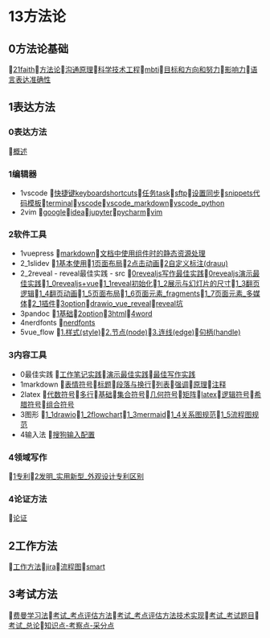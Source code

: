 # 13方法论
## 0方法论基础
📝[21faith](/13方法论/0方法论基础/21faith.md)📝[方法论](/13方法论/0方法论基础/方法论.md)📝[沟通原理](/13方法论/0方法论基础/沟通原理.md)📝[科学技术工程](/13方法论/0方法论基础/科学技术工程.md)📝[mbti](/13方法论/0方法论基础/mbti.md)📝[目标和方向和努力](/13方法论/0方法论基础/目标和方向和努力.md)📝[影响力](/13方法论/0方法论基础/影响力.md)📝[语言表达准确性](/13方法论/0方法论基础/语言表达准确性.md)
## 1表达方法
### 0表达方法
📝[概述](/13方法论/1表达方法/0表达方法/概述.md)
### 1编辑器
- 1vscode 📝[快捷键keyboardshortcuts](/13方法论/1表达方法/1编辑器/1vscode/快捷键keyboardshortcuts.md)📝[任务task](/13方法论/1表达方法/1编辑器/1vscode/任务task.md)📝[sftp](/13方法论/1表达方法/1编辑器/1vscode/sftp.md)📝[设置同步](/13方法论/1表达方法/1编辑器/1vscode/设置同步.md)📝[snippets代码模板](/13方法论/1表达方法/1编辑器/1vscode/snippets代码模板.md)📝[terminal](/13方法论/1表达方法/1编辑器/1vscode/terminal.md)📝[vscode](/13方法论/1表达方法/1编辑器/1vscode/vscode.md)📝[vscode_markdown](/13方法论/1表达方法/1编辑器/1vscode/vscode_markdown.md)📝[vscode_python](/13方法论/1表达方法/1编辑器/1vscode/vscode_python.md)
- 2vim 📝[google](/13方法论/1表达方法/1编辑器/2vim/google.md)📝[idea](/13方法论/1表达方法/1编辑器/2vim/idea.md)📝[jupyter](/13方法论/1表达方法/1编辑器/2vim/jupyter.md)📝[pycharm](/13方法论/1表达方法/1编辑器/2vim/pycharm.md)📝[vim](/13方法论/1表达方法/1编辑器/2vim/vim.md)
### 2软件工具
- 1vuepress 📝[markdown](/13方法论/1表达方法/2软件工具/1vuepress/markdown.md)📝[文档中使用组件时的静态资源处理](/13方法论/1表达方法/2软件工具/1vuepress/文档中使用组件时的静态资源处理.md)
- 2_1slidev 📝[1基本使用](/13方法论/1表达方法/2软件工具/2_1slidev/1基本使用.md)📝[1页面布局](/13方法论/1表达方法/2软件工具/2_1slidev/1页面布局.md)📝[2点击动画](/13方法论/1表达方法/2软件工具/2_1slidev/2点击动画.md)📝[2自定义标注(drauu)](/13方法论/1表达方法/2软件工具/2_1slidev/2自定义标注(drauu).md)
- 2_2reveal 	- reveal最佳实践 		- src 📝[0revealjs写作最佳实践](/13方法论/1表达方法/2软件工具/2_2reveal/0revealjs写作最佳实践.md)📝[0revealjs演示最佳实践](/13方法论/1表达方法/2软件工具/2_2reveal/0revealjs演示最佳实践.md)📝[1_0revealjs+vue](/13方法论/1表达方法/2软件工具/2_2reveal/1_0revealjs+vue.md)📝[1_1reveal初始化](/13方法论/1表达方法/2软件工具/2_2reveal/1_1reveal初始化.md)📝[1_2展示与幻灯片的尺寸](/13方法论/1表达方法/2软件工具/2_2reveal/1_2展示与幻灯片的尺寸.md)📝[1_3翻页逻辑](/13方法论/1表达方法/2软件工具/2_2reveal/1_3翻页逻辑.md)📝[1_4翻页动画](/13方法论/1表达方法/2软件工具/2_2reveal/1_4翻页动画.md)📝[1_5页面布局](/13方法论/1表达方法/2软件工具/2_2reveal/1_5页面布局.md)📝[1_6页面元素_fragments](/13方法论/1表达方法/2软件工具/2_2reveal/1_6页面元素_fragments.md)📝[1_7页面元素_多媒体](/13方法论/1表达方法/2软件工具/2_2reveal/1_7页面元素_多媒体.md)📝[2_1插件](/13方法论/1表达方法/2软件工具/2_2reveal/2_1插件.md)📝[3option](/13方法论/1表达方法/2软件工具/2_2reveal/3option.md)📝[drawio_vue_reveal](/13方法论/1表达方法/2软件工具/2_2reveal/drawio_vue_reveal.md)📝[reveal坑](/13方法论/1表达方法/2软件工具/2_2reveal/reveal坑.md)
- 3pandoc 📝[1基础](/13方法论/1表达方法/2软件工具/3pandoc/1基础.md)📝[2option](/13方法论/1表达方法/2软件工具/3pandoc/2option.md)📝[3html](/13方法论/1表达方法/2软件工具/3pandoc/3html.md)📝[4word](/13方法论/1表达方法/2软件工具/3pandoc/4word.md)
- 4nerdfonts 📝[nerdfonts](/13方法论/1表达方法/2软件工具/4nerdfonts/nerdfonts.md)
- 5vue_flow 📝[1.样式(style)](/13方法论/1表达方法/2软件工具/5vue_flow/1.样式(style).md)📝[2.节点(node)](/13方法论/1表达方法/2软件工具/5vue_flow/2.节点(node).md)📝[3.连线(edge)](/13方法论/1表达方法/2软件工具/5vue_flow/3.连线(edge).md)📝[句柄(handle)](/13方法论/1表达方法/2软件工具/5vue_flow/句柄(handle).md)
### 3内容工具
- 0最佳实践 📝[工作笔记实践](/13方法论/1表达方法/3内容工具/0最佳实践/工作笔记实践.md)📝[演示最佳实践](/13方法论/1表达方法/3内容工具/0最佳实践/演示最佳实践.md)📝[最佳写作实践](/13方法论/1表达方法/3内容工具/0最佳实践/最佳写作实践.md)
- 1markdown 📝[表情符号](/13方法论/1表达方法/3内容工具/1markdown/表情符号.md)📝[标题](/13方法论/1表达方法/3内容工具/1markdown/标题.md)📝[段落与换行](/13方法论/1表达方法/3内容工具/1markdown/段落与换行.md)📝[列表](/13方法论/1表达方法/3内容工具/1markdown/列表.md)📝[强调](/13方法论/1表达方法/3内容工具/1markdown/强调.md)📝[原理](/13方法论/1表达方法/3内容工具/1markdown/原理.md)📝[注释](/13方法论/1表达方法/3内容工具/1markdown/注释.md)
- 2latex 📝[代数符号](/13方法论/1表达方法/3内容工具/2latex/代数符号.md)📝[多行](/13方法论/1表达方法/3内容工具/2latex/多行.md)📝[基础](/13方法论/1表达方法/3内容工具/2latex/基础.md)📝[集合符号](/13方法论/1表达方法/3内容工具/2latex/集合符号.md)📝[几何符号](/13方法论/1表达方法/3内容工具/2latex/几何符号.md)📝[矩阵](/13方法论/1表达方法/3内容工具/2latex/矩阵.md)📝[latex](/13方法论/1表达方法/3内容工具/2latex/latex.md)📝[逻辑符号](/13方法论/1表达方法/3内容工具/2latex/逻辑符号.md)📝[希腊符号](/13方法论/1表达方法/3内容工具/2latex/希腊符号.md)📝[组合符号](/13方法论/1表达方法/3内容工具/2latex/组合符号.md)
- 3图形 📝[1_1drawio](/13方法论/1表达方法/3内容工具/3图形/1_1drawio.md)📝[1_2flowchart](/13方法论/1表达方法/3内容工具/3图形/1_2flowchart.md)📝[1_3mermaid](/13方法论/1表达方法/3内容工具/3图形/1_3mermaid.md)📝[1_4关系图规范](/13方法论/1表达方法/3内容工具/3图形/1_4关系图规范.md)📝[1_5流程图规范](/13方法论/1表达方法/3内容工具/3图形/1_5流程图规范.md)
- 4输入法 📝[搜狗输入配置](/13方法论/1表达方法/3内容工具/4输入法/搜狗输入配置.md)
### 4领域写作
📝[1专利](/13方法论/1表达方法/4领域写作/1专利.md)📝[2发明_实用新型_外观设计专利区别](/13方法论/1表达方法/4领域写作/2发明_实用新型_外观设计专利区别.md)
### 4论证方法
📝[论证](/13方法论/1表达方法/4论证方法/论证.md)
## 2工作方法
📝[工作方法](/13方法论/2工作方法/工作方法.md)📝[jira](/13方法论/2工作方法/jira.md)📝[流程图](/13方法论/2工作方法/流程图.md)📝[smart](/13方法论/2工作方法/smart.md)
## 3考试方法
📝[费曼学习法](/13方法论/3考试方法/费曼学习法.md)📝[考试_考点评估方法](/13方法论/3考试方法/考试_考点评估方法.md)📝[考试_考点评估方法技术实现](/13方法论/3考试方法/考试_考点评估方法技术实现.md)📝[考试_考试题目](/13方法论/3考试方法/考试_考试题目.md)📝[考试_总论](/13方法论/3考试方法/考试_总论.md)📝[知识点-考察点-采分点](/13方法论/3考试方法/知识点-考察点-采分点.md)
